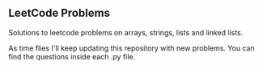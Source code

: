 ## LeetCode Problems
Solutions to leetcode problems on arrays, strings, lists and linked lists.

As time flies I'll keep updating this repository with new problems. You can find the questions inside each .py file.
